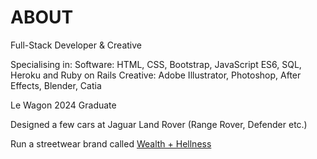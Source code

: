 # ABOUT

Full-Stack Developer & Creative 

Specialising in:
Software: HTML, CSS, Bootstrap, JavaScript ES6, SQL, Heroku and Ruby on Rails
Creative: Adobe Illustrator, Photoshop, After Effects, Blender, Catia

Le Wagon 2024 Graduate 

Designed a few cars at Jaguar Land Rover (Range Rover, Defender etc.)

Run a streetwear brand called [Wealth + Hellness ](www.instagram.com/wealthandhellness) 
